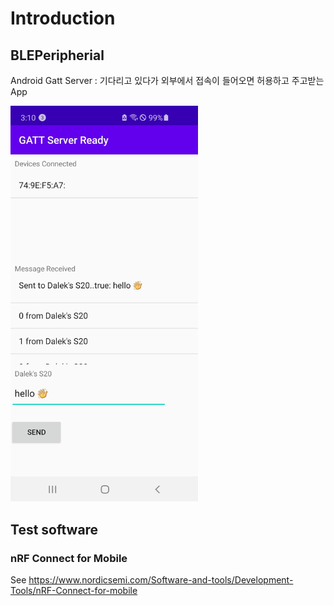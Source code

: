 # Introduction

## BLEPeripherial
Android Gatt Server : 기다리고 있다가 외부에서 접속이 들어오면 허용하고 주고받는 App

<img src='screenshots/image01.jpg' width=300px />

## Test software
### nRF Connect for Mobile 
See https://www.nordicsemi.com/Software-and-tools/Development-Tools/nRF-Connect-for-mobile

